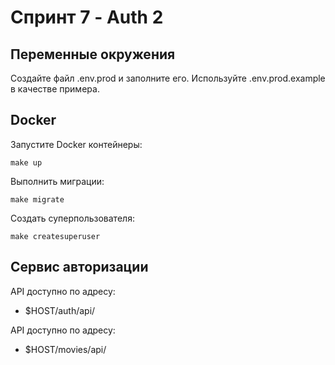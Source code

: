 # Спринт 7 - Auth 2

## Переменные окружения
Создайте файл .env.prod и заполните его. Используйте .env.prod.example в качестве примера.

## Docker
Запустите Docker контейнеры:
```console
make up
```

Выполнить миграции:
```console
make migrate
```

Создать суперпользователя:
```console
make createsuperuser
```

## Сервис авторизации
API доступно по адресу:
- $HOST/auth/api/


API доступно по адресу:
- $HOST/movies/api/
